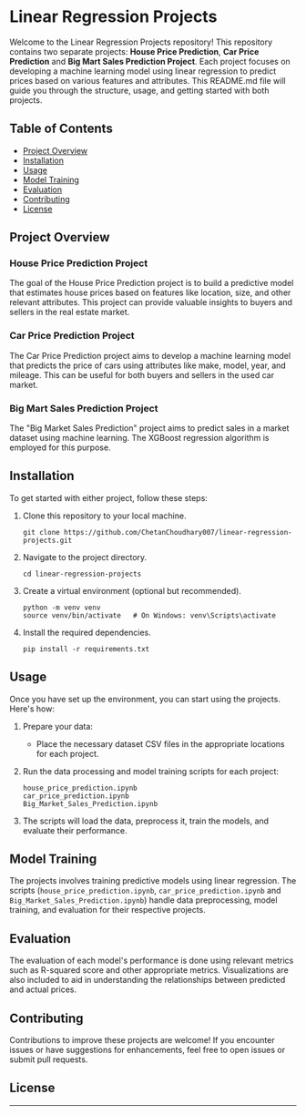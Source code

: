 # Linear Regression Projects

Welcome to the Linear Regression Projects repository! This repository contains two separate projects: **House Price Prediction**, **Car Price Prediction** and  **Big Mart 
Sales Prediction Project**. Each project focuses on developing a machine learning model using linear regression to predict prices based on various features and attributes. This README.md file will guide you through the structure, usage, and getting started with both projects.

## Table of Contents

- [Project Overview](#project-overview)
- [Installation](#installation)
- [Usage](#usage)
- [Model Training](#model-training)
- [Evaluation](#evaluation)
- [Contributing](#contributing)
- [License](#license)

## Project Overview

### House Price Prediction Project

The goal of the House Price Prediction project is to build a predictive model that estimates house prices based on features like location, size, and other relevant attributes. This project can provide valuable insights to buyers and sellers in the real estate market.

### Car Price Prediction Project

The Car Price Prediction project aims to develop a machine learning model that predicts the price of cars using attributes like make, model, year, and mileage. This can be useful for both buyers and sellers in the used car market.

### Big Mart Sales Prediction Project

The "Big Market Sales Prediction" project aims to predict sales in a market dataset using machine learning. The XGBoost regression algorithm is employed for this purpose.

## Installation

To get started with either project, follow these steps:

1. Clone this repository to your local machine.
   ```
   git clone https://github.com/ChetanChoudhary007/linear-regression-projects.git
   ```

2. Navigate to the project directory.
   ```
   cd linear-regression-projects
   ```

3. Create a virtual environment (optional but recommended).
   ```
   python -m venv venv
   source venv/bin/activate   # On Windows: venv\Scripts\activate
   ```

4. Install the required dependencies.
   ```
   pip install -r requirements.txt
   ```

## Usage

Once you have set up the environment, you can start using the projects. Here's how:

1. Prepare your data:
   - Place the necessary dataset CSV files in the appropriate locations for each project.
2. Run the data processing and model training scripts for each project:
   ```
   house_price_prediction.ipynb
   car_price_prediction.ipynb
   Big_Market_Sales_Prediction.ipynb
   ```

3. The scripts will load the data, preprocess it, train the models, and evaluate their performance.

## Model Training

The projects involves training predictive models using linear regression. The scripts (`house_price_prediction.ipynb`, `car_price_prediction.ipynb` and `Big_Market_Sales_Prediction.ipynb`) handle data preprocessing, model training, and evaluation for their respective projects.

## Evaluation

The evaluation of each model's performance is done using relevant metrics such as R-squared score and other appropriate metrics. Visualizations are also included to aid in understanding the relationships between predicted and actual prices.

## Contributing

Contributions to improve these projects are welcome! If you encounter issues or have suggestions for enhancements, feel free to open issues or submit pull requests.

## License
---
